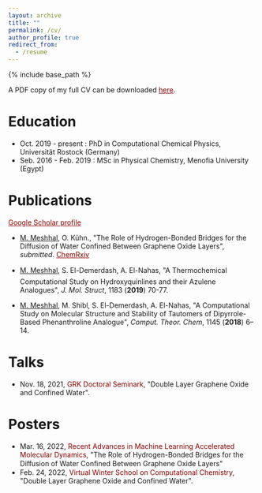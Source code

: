 ```yaml
---
layout: archive
title: ""
permalink: /cv/
author_profile: true
redirect_from:
  - /resume
---
```


{% include base_path %}

A PDF copy of my full CV can be downloaded <a style="color: #8B0000" href="/Meshhal_cv_Feb2022.pdf">here</a>.


Education
======
* Oct. 2019 - present : PhD in Computational Chemical Physics, Universität Rostock (Germany)
* Seb. 2016 - Feb. 2019 : MSc in Physical Chemistry, Menofia University (Egypt)

Publications
===
<a style="color: #8B0000" href="https://scholar.google.com/citations?user=QosbiFoAAAAJ&hl=en">Google Scholar profile</a>

<!--**2022**-->
* <u>M. Meshhal</u>, O. Kühn., "The Role of Hydrogen-Bonded Bridges for the Diffusion of Water Confined Between Graphene Oxide Layers", *submitted*. <a style="color: #8B0000;" href="https://chemrxiv.org/engage/chemrxiv/article-details/61fedc0ee0f52963f8a8e79a">ChemRxiv</a>

<!--**2019**-->
* <u>M. Meshhal</u>, S. El-Demerdash, A. El-Nahas, "A Thermochemical Computational Study on Hydroxyquinlines and their Azulene Analogues", *J. Mol. Struct*, 1183 (**2019**) 70-77.

<!--**2018**-->
* <u>M. Meshhal</u>, M. Shibl, S. El-Demerdash, A. El-Nahas, "A Computational Study on Molecular Structure and Stability of Tautomers of Dipyrrole-Based Phenanthroline Analogue", *Comput. Theor. Chem*, 1145 (**2018**) 6–14.

Talks
===
* Nov. 18, 2021, <a style="color: #8B0000; text-decoration:none" href="https://www.physik.uni-rostock.de/arbeitsgruppen/gruppenuebergreifendes/graduiertenkolleg/test/n/tba-new60d6f9f5c2000956210395-1-2-1/">GRK Doctoral Seminark</a>, "Double Layer Graphene Oxide and Confined Water".

Posters
===
* Mar. 16, 2022, <a style="color: #8B0000; text-decoration:none" ref="https://www.cecam.org/workshop-details/1063">Recent Advances in Machine Learning Accelerated Molecular Dynamics</a>, "The Role of Hydrogen-Bonded Bridges for the Diﬀusion of Water Conﬁned Between Graphene Oxide Layers"
* Feb. 24, 2022, <a style="color: #8B0000; text-decoration:none" href="https://winterschool.cc/#">Virtual Winter School on Computational Chemistry</a>, "Double Layer Graphene Oxide and Confined Water".

<!---
Publications
======
  <ul>{% for post in site.publications %}
    {% include archive-single-cv.html %}
  {% endfor %}</ul>
  
Talks
======
  <ul>{% for post in site.talks %}
    {% include archive-single-talk-cv.html %}
  {% endfor %}</ul>
  
Teaching
======
  <ul>{% for post in site.teaching %}
    {% include archive-single-cv.html %}
  {% endfor %}</ul>
--->